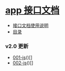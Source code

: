 

# [app 接口文档](https://192.168.0.9/svn/linghangoaapp2/doc_api/_book/index.html)


* [接口文档使用说明](./guide.md)
* [目录](https://192.168.0.9/svn/linghangoaapp2/doc_api/_book/index.html)


### v2.0 更新


* [001-js](src/js.md)()[]
* [002-js](src/css.md)()[]
